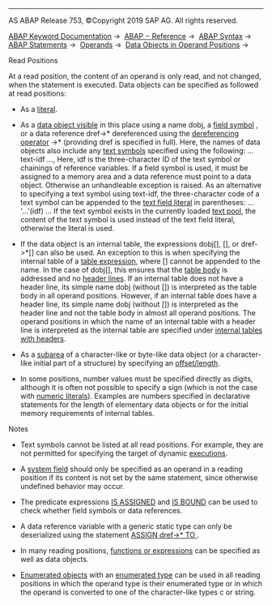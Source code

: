   

* * *

AS ABAP Release 753, ©Copyright 2019 SAP AG. All rights reserved.

[ABAP Keyword Documentation](javascript:call_link\('abenabap.htm'\)) →  [ABAP − Reference](javascript:call_link\('abenabap_reference.htm'\)) →  [ABAP Syntax](javascript:call_link\('abenabap_syntax.htm'\)) →  [ABAP Statements](javascript:call_link\('abenabap_statements.htm'\)) →  [Operands](javascript:call_link\('abenoperands.htm'\)) →  [Data Objects in Operand Positions](javascript:call_link\('abenoperands_data_objects.htm'\)) → 

Read Positions

At a read position, the content of an operand is only read, and not changed, when the statement is executed. Data objects can be specified as followed at read positions:

-   As a [literal](javascript:call_link\('abenliteral_glosry.htm'\) "Glossary Entry").
    

-   As a [data object visible](javascript:call_link\('abenlifetime_and_visibility.htm'\)) in this place using a name dobj, a [field symbol](javascript:call_link\('abenfield_symbol_glosry.htm'\) "Glossary Entry") <fs>, or a data reference dref->\* dereferenced using the [dereferencing operator](javascript:call_link\('abendereferencing_operat_glosry.htm'\) "Glossary Entry") \->\* (providing dref is specified in full).
    Here, the names of data objects also include any [text symbols](javascript:call_link\('abentext_symbol_glosry.htm'\) "Glossary Entry") specified using the following:
    ... text-idf ...,
    Here, idf is the three-character ID of the text symbol or chainings of reference variables. If a field symbol is used, it must be assigned to a memory area and a data reference must point to a data object. Otherwise an unhandleable exception is raised. As an alternative to specifying a text symbol using text-idf, the three-character code of a text symbol can be appended to the [text field literal](javascript:call_link\('abentext_field_literal_glosry.htm'\) "Glossary Entry") in parentheses:
    ... '...'(idf) ...
    If the text symbol exists in the currently loaded [text pool](javascript:call_link\('abentext_pool_glosry.htm'\) "Glossary Entry"), the content of the text symbol is used instead of the text field literal, otherwise the literal is used.

-   If the data object is an internal table, the expressions dobj\[\], <fs>\[\], or dref->\*\[\] can also be used. An exception to this is when specifying the internal table of a [table expression](javascript:call_link\('abentable_expression_glosry.htm'\) "Glossary Entry"), where \[\] cannot be appended to the name. In the case of dobj\[\], this ensures that the [table body](javascript:call_link\('abentable_body_glosry.htm'\) "Glossary Entry") is addressed and no [header lines](javascript:call_link\('abenheader_line_glosry.htm'\) "Glossary Entry"). If an internal table does not have a header line, its simple name dobj (without \[\]) is interpreted as the table body in all operand positions. However, if an internal table does have a header line, its simple name dobj (without \[\]) is interpreted as the header line and not the table body in almost all operand positions. The operand positions in which the name of an internal table with a header line is interpreted as the internal table are specified under [internal tables with headers](javascript:call_link\('abenitab_header_line.htm'\)).

-   As a [subarea](javascript:call_link\('abenoffset_length.htm'\)) of a character-like or byte-like data object (or a character-like initial part of a structure) by specifying an [offset/length](javascript:call_link\('abenoffset_length_specific_glosry.htm'\) "Glossary Entry").

-   In some positions, number values must be specified directly as digits, although it is often not possible to specify a sign (which is not the case with [numeric literals](javascript:call_link\('abennumeric_literal_glosry.htm'\) "Glossary Entry")). Examples are numbers specified in declarative statements for the length of elementary data objects or for the initial memory requirements of internal tables.

Notes

-   Text symbols cannot be listed at all read positions. For example, they are not permitted for specifying the target of dynamic [executions](javascript:call_link\('abenabap_execution.htm'\)).

-   A [system field](javascript:call_link\('abensystem_field_glosry.htm'\) "Glossary Entry") should only be specified as an operand in a reading position if its content is not set by the same statement, since otherwise undefined behavior may occur.

-   The predicate expressions [IS ASSIGNED](javascript:call_link\('abenlogexp_assigned.htm'\)) and [IS BOUND](javascript:call_link\('abenlogexp_assigned.htm'\)) can be used to check whether field symbols or data references.

-   A data reference variable with a generic static type can only be deserialized using the statement [ASSIGN dref->\* TO <fs>](javascript:call_link\('abapassign_mem_area_dynamic_dobj.htm'\)).

-   In many reading positions, [functions or expressions](javascript:call_link\('abenoperands_expressions.htm'\)) can be specified as well as data objects.

-   [Enumerated objects](javascript:call_link\('abenenumerated_object_glosry.htm'\) "Glossary Entry") with an [enumerated type](javascript:call_link\('abenenumerated_type_glosry.htm'\) "Glossary Entry") can be used in all reading positions in which the operand type is their enumerated type or in which the operand is converted to one of the character-like types c or string.